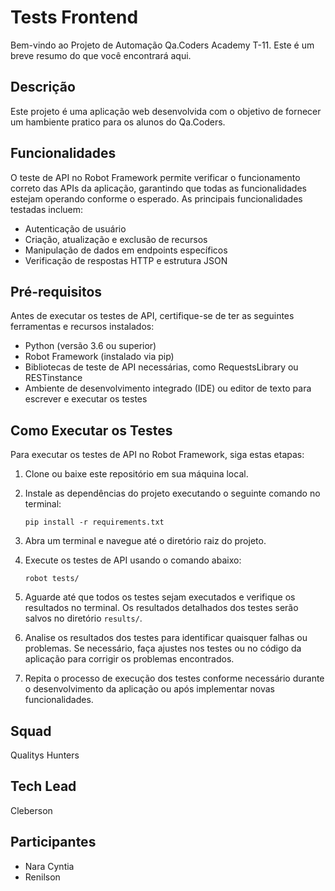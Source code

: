 # Tests Frontend 

Bem-vindo ao Projeto de Automação Qa.Coders Academy T-11.
Este é um breve resumo do que você encontrará aqui.

## Descrição

Este projeto é uma aplicação web desenvolvida com o objetivo de fornecer um hambiente pratico para os alunos do Qa.Coders. 


## Funcionalidades

O teste de API no Robot Framework permite verificar o funcionamento correto das APIs da aplicação, garantindo que todas as funcionalidades estejam operando conforme o esperado. As principais funcionalidades testadas incluem:

- Autenticação de usuário
- Criação, atualização e exclusão de recursos
- Manipulação de dados em endpoints específicos
- Verificação de respostas HTTP e estrutura JSON


## Pré-requisitos

Antes de executar os testes de API, certifique-se de ter as seguintes ferramentas e recursos instalados:

- Python (versão 3.6 ou superior)
- Robot Framework (instalado via pip)
- Bibliotecas de teste de API necessárias, como RequestsLibrary ou RESTinstance
- Ambiente de desenvolvimento integrado (IDE) ou editor de texto para escrever e executar os testes


## Como Executar os Testes

Para executar os testes de API no Robot Framework, siga estas etapas:

1. Clone ou baixe este repositório em sua máquina local.

2. Instale as dependências do projeto executando o seguinte comando no terminal:

    ```
    pip install -r requirements.txt
    ```

3. Abra um terminal e navegue até o diretório raiz do projeto.

4. Execute os testes de API usando o comando abaixo:

    ```
    robot tests/
    ```

5. Aguarde até que todos os testes sejam executados e verifique os resultados no terminal. Os resultados detalhados dos testes serão salvos no diretório `results/`.

6. Analise os resultados dos testes para identificar quaisquer falhas ou problemas. Se necessário, faça ajustes nos testes ou no código da aplicação para corrigir os problemas encontrados.

7. Repita o processo de execução dos testes conforme necessário durante o desenvolvimento da aplicação ou após implementar novas funcionalidades.


## Squad 
Qualitys Hunters

## Tech Lead
Cleberson

## Participantes
- Nara Cyntia
- Renilson